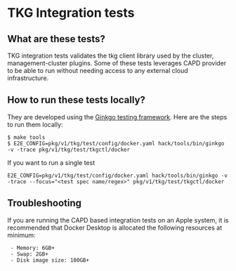 # TKG Integration tests

## What are these tests?
TKG integration tests validates the tkg client library used by the cluster, management-cluster plugins.
Some of these tests leverages CAPD provider to be able to run without needing access to any external cloud infrastructure.

## How to run these tests locally?
They are developed using the [Ginkgo testing framework](https://github.com/onsi/ginkgo). Here are the steps to run them locally:
```
$ make tools
$ E2E_CONFIG=pkg/v1/tkg/test/config/docker.yaml hack/tools/bin/ginkgo -v -trace pkg/v1/tkg/test/tkgctl/docker
```

If you want to run a single test 
```
E2E_CONFIG=pkg/v1/tkg/test/config/docker.yaml hack/tools/bin/ginkgo -v -trace --focus="<test spec name/regex>" pkg/v1/tkg/test/tkgctl/docker
```

## Troubleshooting
If you are running the CAPD based integration tests on an Apple system, it is recommended that Docker Desktop is allocated the following resources at
minimum:
```
 - Memory: 6GB+
 - Swap: 2GB+
 - Disk image size: 100GB+
```
